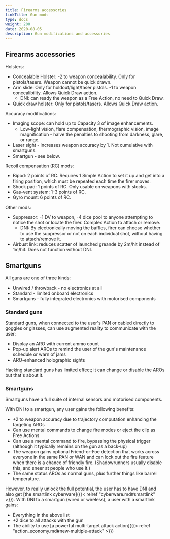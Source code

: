 ```yaml
---
title: Firearms accessories
linkTitle: Gun mods
type: docs    
weight: 200
date: 2020-08-05
description: Gun modifications and accessories
---
```


## Firearms accessories

Holsters:

* Concealable Holster: -2 to weapon concealability. Only for pistols/tasers. Weapon cannot be quick drawn.
* Arm slide: Only for holdout/light/taser pistols. -1 to weapon concealibility. Allows Quick Draw action. 
	* DNI: can ready the weapon as a Free Action, no need to Quick Draw.
* Quick draw holster: Only for pistols/tasers. Allows Quick Draw action.

Accuracy modifications:

* Imaging scope: can hold up to Capacity 3 of image enhancements.
	* Low-light vision, flare compensation, thermographic vision, image magnification - halve the penalties to shooting from darkness, glare, or range.
* Laser sight - increases weapon accuracy by 1. Not cumulative with smartguns.
* Smartgun - see below.

Recoil compensation (RC) mods:

* Bipod: 2 points of RC. Requires 1 Simple Action to set it up and get into a firing position, which must be repeated each time the firer moves.
* Shock pad: 1 points of RC. Only usable on weapons with stocks.
* Gas-vent system: 1-3 points of RC.
* Gyro mount: 6 points of RC.

Other mods:

* Suppressor: -1 DV to weapon, -4 dice pool to anyone attempting to notice the shot or locate the firer. Complex Action to attach or remove.
	* DNI: By electronically moving the baffles, firer can choose whether to use the suppressor or not on each individual shot, without having to attach/remove it.
* Airbust link: reduces scatter of launched greande by 2m/hit instead of 1m/hit. Does not function without DNI.

## Smartguns

All guns are one of three kinds:

* Unwired / throwback - no electronics at all
* Standard - limited onboard electronics
* Smartguns - fully integrated electronics with motorised components

### Standard guns

Standard guns, when connected to the user's PAN or cabled directly to goggles or glasses, can use augmented reality to communicate with the user:

* Display an ARO with current ammo count
* Pop-up alert AROs to remind the user of the gun's maintenance schedule or warn of jams
* ARO-enhanced holographic sights

Hacking standard guns has limited effect; it can change or disable the AROs but that's about it.

### Smartguns

Smartguns have a full suite of internal sensors and motorised components.

With DNI to a smartgun, any user gains the following benefits:

* +2 to weapon accuracy due to trajectory computation enhancing the targeting AROs
* Can use mental commands to change fire modes or eject the clip as Free Actions
* Can use a mental command to fire, bypassing the physical trigger (although it typically remains on the gun as a back-up)
* The weapon gains optional Friend-or-Foe detection that works across everyone in the same PAN or WAN and can lock out the fire feature when there is a chance of friendly fire. (Shadowrunners usually disable this, and sneer at people who use it.)
* The same status AROs as normal guns, plus further things like barrel temperature.

However, to really unlock the full potential, the user has to have DNI and also get [the smartlink cyberware]({{< relref "cyberware.md#smartlink" >}}). With DNI to a smartgun (wired or wireless), a user with a smartlink gains:

* Everything in the above list
* +2 dice to all attacks with the gun
* The ability to use [a powerful multi-target attack action]({{< relref "action_economy.md#new-multiple-attack" >}}) 